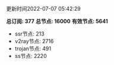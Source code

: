 更新时间2022-07-07 05:42:29

**总订阅: 377**
**总节点: 16000**
**有效节点: 5641**
- ssr节点: 213
- v2ray节点: 2716
- trojan节点: 491
- ss节点: 2220
